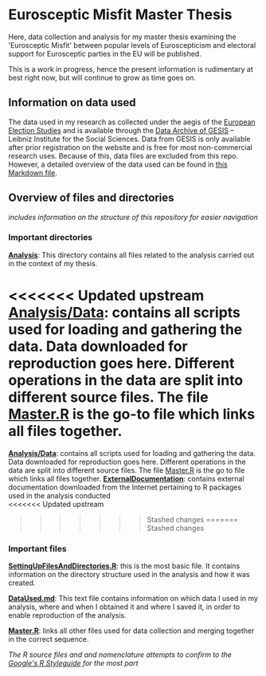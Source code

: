 # Eurosceptic Misfit Master Thesis
Here, data collection and analysis for my master thesis examining the 'Eurosceptic Misfit' between popular levels of Euroscepticism and electoral support for Eurosceptic parties in the EU will be published.

This is a work in progress, hence the present information is rudimentary at best right now, but will continue to grow as time goes on.

## Information on data used
The data used in my research as collected under the aegis of the [European Election Studies](http://eeshomepage.net/) and is available through the [Data Archive of GESIS](http://www.gesis.org/home/) – Leibniz Institute for the Social Sciences. Data from GESIS is only available after prior registration on the website and is free for most non-commercial research uses. Because of this, data files are excluded from this repo. However, a detailed overview of the data used can be found in [this Markdown file](./Analysis/Data/DataUsed.md).

## Overview of files and directories
_includes information on the structure of this repository for easier navigation_
### Important directories
**[Analysis](./Analysis)**: This directory contains all files related to the analysis carried out in the context of my thesis.

<<<<<<< Updated upstream
**[Analysis/Data](./Analysis/Data)**: contains all scripts used for loading and gathering the data. Data downloaded for reproduction goes here. Different operations in the data are split into different source files. The file [Master.R](./Analysis/Data/Master.R) is the go-to file which links all files together.
=======
**[Analysis/Data](./Analysis/Data)**: contains all scripts used for loading and gathering the data. Data downloaded for reproduction goes here. Different operations in the data are split into different source files. The file [Master.R](./Analysis/Data/Master.R) is the go to file which links all files together.
**[ExternalDocumentation](./ExternalDocumentation)**: contains external documentation downloaded from the Internet pertaining to R packages used in the analysis conducted  
<<<<<<< Updated upstream
>>>>>>> Stashed changes
=======
>>>>>>> Stashed changes

### Important files
**[SettingUpFilesAndDirectories.R](./SettingUpFilesAndDirectories.R)**: this is the most basic file. It contains information on the directory structure used in the analysis and how it was created.

**[DataUsed.md](./Analysis/Data/DataUsed.md)**: This text file contains information on which data I used in my analysis, where and when I obtained it and where I saved it, in order to enable reproduction of the analysis.

**[Master.R](./Analysis/Data/Master.R)**: links all other files used for data collection and merging together in the correct sequence.


*The R source files and and nomenclature attempts to confirm to the [Google's R Styleguide](https://google.github.io/styleguide/Rguide.xml) for the most part*
